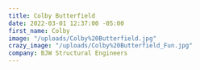 ```yaml
---
title: Colby Butterfield
date: 2022-03-01 12:37:00 -05:00
first_name: Colby
image: "/uploads/Colby%20Butterfield.jpg"
crazy_image: "/uploads/Colby%20Butterfield_Fun.jpg"
company: BJW Structural Engineers
---
```


